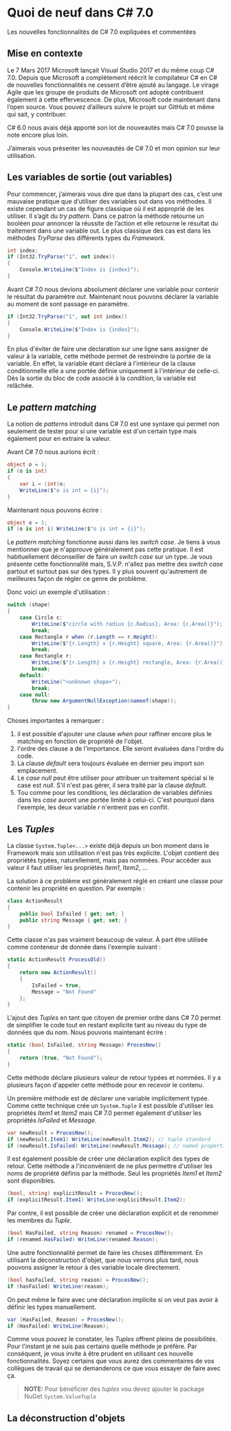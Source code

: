 # Quoi de neuf dans C# 7.0
Les nouvelles fonctionnalités de C# 7.0 expliquées et commentées
## Mise en contexte
Le 7 Mars 2017 Microsoft lançait Visual Studio 2017 et du même coup C# 7.0. Depuis que Microsoft a complètement réécrit le compilateur C# en C# de nouvelles fonctionnalités ne cessent d’être ajouté au langage. Le virage Agile que les groupe de produits de Microsoft ont adopté contribuent également à cette effervescence. De plus, Microsoft code maintenant dans l’open source. Vous pouvez d’ailleurs suivre le projet sur GitHub et même qui sait, y contribuer.

C# 6.0 nous avais déjà apporté son lot de nouveautés mais C# 7.0 pousse la note encore plus loin. 

J’aimerais vous présenter les nouveautés de C# 7.0 et mon opinion sur leur utilisation.

## Les variables de sortie (out variables)

Pour commencer, j’aimerais vous dire que dans la plupart des cas, c’est une mauvaise pratique que d’utiliser des variables out dans vos méthodes. Il existe cependant un cas de figure classique où il est approprié de les utiliser. Il s’agit du _try pattern_. Dans ce patron la méthode retourne un booléen pour annoncer la réussite de l’action et elle retourne le résultat du traitement dans une variable out. Le plus classique des cas est dans les méthodes _TryParse_ des différents types du _Framework_. 

```c#
int index;
if (Int32.TryParse("1", out index))
{
	Console.WriteLine($"Index is {index}");
}
```

Avant C# 7.0 nous devions absolument déclarer une variable pour contenir le résultat du paramètre *out*. Maintenant nous pouvons déclarer la variable au moment de sont passage en paramètre.

```c#
if (Int32.TryParse("1", out int index))
{
    Console.WriteLine($"Index is {index}");
}
```

En plus d'éviter de faire une déclaration sur une ligne sans assigner de valeur à la variable, cette méthode permet de restreindre la portée de la variable. En effet, la variable étant déclaré à l'intérieur de la clause conditionnelle elle a une portée définie uniquement à l'intérieur de celle-ci. Dès la sortie du bloc de code associé à la condition, la variable est relâchée. 

## Le _pattern matching_

La notion de _patterns_ introduit dans C# 7.0 est une syntaxe qui permet non seulement de tester pour si une variable est d'un certain type mais également pour en extraire la valeur.

Avant C# 7.0 nous aurions écrit :

```c#
object o = 1;
if (o is int)
{
    var i = (int)o;
    WriteLine($"o is int = {i}");
}
```

Maintenant nous pouvons écrire : 

```c#
object o = 1;
if (o is int i) WriteLine($"o is int = {i}");
```

Le _pattern matching_ fonctionne aussi dans les _switch case_. Je tiens à vous mentionner que je n'approuve généralement pas cette pratique. Il est habituellement déconseiller de faire un _switch case_ sur un type. Je vous présente cette fonctionnalité mais, S.V.P. n'allez pas mettre des _switch case_ partout et surtout pas sur des types. Il y plus souvent qu'autrement de meilleures façon de régler ce genre de problème.

Donc voici un exemple d'utilisation :

```c#
switch (shape)
{
    case Circle c:
        WriteLine($"circle with radius {c.Radius}, Area: {c.Area()}");
        break;
    case Rectangle r when (r.Length == r.Height):
        WriteLine($"{r.Length} x {r.Height} square, Area: {r.Area()}");
        break;
    case Rectangle r:
        WriteLine($"{r.Length} x {r.Height} rectangle, Area: {r.Area()}");
        break;
    default:
        WriteLine("<unknown shape>");
        break;
    case null:
        throw new ArgumentNullException(nameof(shape));
}
```

Choses importantes à remarquer :

1. il est possible d'ajouter une clause _when_ pour raffiner encore plus le matching en fonction de propriété de l'objet.
2. l'ordre des clause a de l'importance. Elle seront évaluées dans l'ordre du code.
3. La clause _default_ sera toujours évaluée en dernier peu import son emplacement. 
4. Le _case null_ peut être utiliser pour attribuer un traitement spécial si le case est _null_. S'il n'est pas gérer, il sera traité par la clause _default_.
5. Tou comme pour les conditions, les déclaration de variables définies dans les _case_ auront une portée limité à celui-ci. C'est pourquoi dans l'exemple, les deux variable _r_ n'entrent pas en conflit.

## Les _Tuples_

La classe ```System.Tuple<...>``` existe déjà depuis un bon moment dans le Framework mais son utilisation n'est pas très explicite. L'objet contient des propriétés typées, naturellement, mais pas nommées. Pour accéder aux valeur il faut utiliser les propriétés _Item1_, _Item2_, ...

La solution à ce problème est généralement réglé en créant une classe pour contenir les propriété en question. Par exemple :

```c#
class ActionResult
{
    public bool IsFailed { get; set; }
    public string Message { get; set; }
}
```

Cette classe n'as pas vraiment beaucoup de valeur. À part être utilisée comme conteneur de donnée dans l'exemple suivant :

```c#
static ActionResult ProcessOld()
{
    return new ActionResult()
    {
        IsFailed = true,
        Message = "Not Found"
    };
}
```

L'ajout des _Tuples_ en tant que citoyen de premier ordre dans C# 7.0 permet de simplifier le code tout en restant explicite tant au niveau du type de données que du nom. Nous pouvons maintenant écrire :

```c#
static (bool IsFailed, string Message) ProcesNew()
{
    return (true, "Not Found");
}
```

Cette méthode déclare plusieurs valeur de retour typées et nommées. Il y a plusieurs façon d'appeler cette méthode pour en recevoir le contenu.

Un première méthode est de déclarer une variable implicitement typée. Comme cette technique crée un ```System.Tuple``` il est possible d'utiliser les propriétés _Item1_ et _Item2_ mais C# 7.0 permet également d'utiliser les propriétés _IsFailed_ et _Message_.  

```c#
var newResult = ProcesNew();
if (newResult.Item1) WriteLine(newResult.Item2); // tuple standard
if (newResult.IsFailed) WriteLine(newResult.Message); // named properties
```

Il est également possible de créer une déclaration explicit des types de retour. Cette méthode a l'inconvénient de ne plus permettre d'utiliser les noms de propriété définis par la méthode. Seul les propriétés _Item1_ et _Item2_ sont disponibles. 

```c#
(bool, string) explicitResult = ProcesNew();
if (explicitResult.Item1) WriteLine(explicitResult.Item2);
```

Par contre, il est possible de créer une déclaration explicit et de renommer les membres du _Tuple_.

```c#
(bool HasFailed, string Reason) renamed = ProcesNew();
if (renamed.HasFailed) WriteLine(renamed.Reason);
```

Une autre fonctionnalité permet de faire les choses différemment. En utilisant la déconstruction d'objet, que nous verrons plus tard, nous pouvons assigner le retour à des variable locale directement.

```c#
(bool hasFailed, string reason) = ProcesNew();
if (hasFailed) WriteLine(reason);
```

On peut même le faire avec une déclaration implicite si on veut pas avoir à définir les types manuellement.

```c#
var (HasFailed, Reason) = ProcesNew();
if (HasFailed) WriteLine(Reason);
```

Comme vous pouvez le constater, les _Tuples_ offrent pleins de possibilités. Pour l'instant je ne suis pas certains quelle méthode je préfère. Par conséquent, je vous invite à être prudent en utilisant ces nouvelle fonctionnalités. Soyez certains que vous aurez des commentaires de vos collègues de travail qui se demanderons ce que vous essayer de faire avec ça.

> **NOTE:** Pour bénéficier des _tuples_ vou devez ajouter le package NuGet ```System.ValueTuple```

## La déconstruction d'objets

